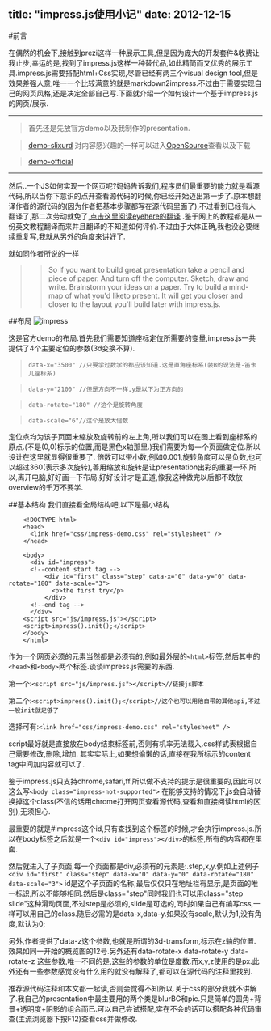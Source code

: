 title: "impress.js使用小记"
date: 2012-12-15
---

#前言

在偶然的机会下,接触到prezi这样一种展示工具,但是因为庞大的开发套件&收费让我止步,幸运的是,找到了impress.js这样一种替代品,如此精简而又优秀的展示工具.impress.js需要搭配html+Css实现,尽管已经有两三个visual design tool,但是效果差强人意,唯一一个比较满意的就是markdown2impress.不过由于需要实现自己的网页风格,还是决定全部自己写.下面就介绍一个如何设计一个基于impress.js的网页/展示.

----------------------------------
>首先还是先放官方demo以及我制作的presentation.

>[demo-slixurd](http://slixurd2.tk/person/presentation/presentation.html#/start-page) 对内容感兴趣的一样可以进入[OpenSource](http://slixurd2.tk/2012/12/14/opensource/)查看以及下载

>[demo-official](http://bartaz.github.com/impress.js/#/bored)

---------------------------------------
然后..一个JS如何实现一个网页呢?妈妈告诉我们,程序员们最重要的能力就是看源代码,所以当你下意识的点开查看源代码的时候,你已经开始迈出第一步了.原本想翻译作者的源代码的(因为作者把基本步骤都写在源代码里面了),不过看到已经有人翻译了,那二次劳动就免了,[点击这里阅读eyehere的翻译](http://eyehere.net/2012/impress-js-chinese-course-tutorial/) .鉴于网上的教程都是从一份英文教程翻译而来并且翻译的不知道如何评价.不过由于大体正确,我也没必要继续重复写,我就从另外的角度来讲好了.

就如同作者所说的一样
>>So if you want to build great presentation take a pencil and piece of paper. And turn off the computer.
Sketch, draw and write. Brainstorm your ideas on a paper. Try to build a mind-map of what you'd liketo present. It will get you closer and closer to the layout you'll build later with impress.js.


##布局
![impress](http://i.imgur.com/h3frn.jpg)

这是官方demo的布局.首先我们需要知道座标定位所需要的变量,impress.js一共提供了4个主要定位的参数(3d变换不算).

> `data-x="3500" //只要学过数学的都应该知道.这是直角座标系(装B的说法是-笛卡儿座标系)`

> `data-y="2100" //但是方向不一样,y是以下为正方向的`

> `data-rotate="180" //这个是旋转角度`

> `data-scale="6"//这个是放大倍数`

定位点均为该子页面未缩放及旋转前的左上角,所以我们可以在图上看到座标系的原点.(不是(0,0)标示的位置,而是黑色x轴那里.)我们需要为每一个页面做定位.所以设计在这里就显得很重要了.
倍数可以带小数,例如0.001,旋转角度可以是负数,也可以超过360(表示多次旋转),善用缩放和旋转是让presentation出彩的重要一环.所以,离开电脑,好好画一下布局,好好设计才是正道,像我这种做完以后都不敢放overview的千万不要学.

##基本结构
我们直接看全局结构吧,以下是最小结构

```
	<!DOCTYPE html>
	<head>
	  <link href="css/impress-demo.css" rel="stylesheet" />
	</head>
	
	<body>
	  <div id="impress">
	  <!--content start tag -->
	      <div id="first" class="step" data-x="0" data-y="0" data-rotate="180" data-scale="3">
 	        <p>the first try</p>
	      </div>
	  <!--end tag -->
	  </div>
	<script src="js/impress.js"></script>
	<script>impress().init();</script>
	</body>
	</html>
```

作为一个网页必须的元素当然都是必须有的,例如最外层的`<html>`标签,然后其中的`<head>`和`<body>`两个标签.谈谈impress.js需要的东西.

第一个:`<script src="js/impress.js"></script>//链接js脚本`

第二个:`<script>impress().init();</script>//这个也可以用他自带的其他api,不过一般init就足够了`

选择可有:`<link href="css/impress-demo.css" rel="stylesheet" />`

script最好就是直接放在body结束标签前,否则有机率无法载入.css样式表根据自己需要修改,删除,增加.
其实实际上,如果想偷懒的话,直接在我所标示的content tag中间加内容就可以了.

鉴于impress.js只支持chrome,safari,ff.所以做不支持的提示是很重要的,因此可以这么写`<body class="impress-not-supported">` 在能够支持的情况下,js会自动替换掉这个class(不信的话用chrome打开网页查看源代码,查看和直接阅读html的区别),无须担心.

最重要的就是#impress这个id,只有查找到这个标签的时候,才会执行impress.js.所以在body标签之后就是一个`<div id="impress"></div>`的标签,所有的内容都在里面.

然后就进入了子页面,每一个页面都是div,必须有的元素是:.step,x,y.例如上述例子
`<div id="first" class="step" data-x="0" data-y="0" data-rotate="180" data-scale="3">`
id是这个子页面的名称,最后仅仅只在地址栏有显示,是页面的唯一标识,所以不能够相同.然后是class="step"同时我们也可以用class="step slide"这种滑动页面,不过step是必须的,slide是可选的,同时如果自己有编写css,一样可以用自己的class.随后必需的是data-x,data-y.如果没有scale,默认为1,没有角度,默认为0;

另外,作者提供了data-z这个参数,也就是所谓的3d-transform,标示在z轴的位置.效果如同一开始的概览图的12号.另外还有data-rotate-x data-rotate-y  data-rotate-z 这些参数,唯一不同的是,这些的参数的单位是度数.而x,y,z使用的是px.此外还有一些参数感觉没有什么用的就没有解释了,都可以在源代码的注释里找到.

推荐源代码注释和本文都一起读,否则会觉得不知所以.关于css的部分我就不讲解了.我自己的presentation中最主要用的两个类是blurBG和pic.只是简单的圆角+背景+透明度+阴影的组合而已.可以自己尝试搭配,实在不会的话可以搭配各种代码审查(主流浏览器下按F12)查看css并做修改.

